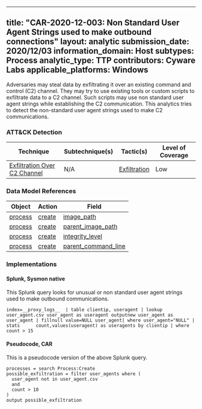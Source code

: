 ---
 title: "CAR-2020-12-003: Non Standard User Agent Strings used to make outbound connections"
 layout: analytic
 submission_date: 2020/12/03
 information_domain: Host
 subtypes: Process
 analytic_type: TTP
 contributors: Cyware Labs
 applicable_platforms: Windows
 ---

 Adversaries may steal data by exfiltrating it over an existing command and control (C2) channel. They may try to use existing tools or custom scripts to exfiltrate data to a C2 channel. Such scripts may  use non standard user agent strings while establishing the C2 communication. This analytics tries to detect the non-standard user agent strings used to make C2 communications.


 ### ATT&CK Detection

 |Technique|Subtechnique(s)|Tactic(s)|Level of Coverage|
 |---|---|---|---|
 |[Exfiltration Over C2 Channel](https://attack.mitre.org/techniques/T1041/)|N/A|[Exfiltration](https://attack.mitre.org/tactics/TA0010/)|Low|

 ### Data Model References

 |Object|Action|Field|
 |---|---|---|
 |[process](/data_model/process) | [create](/data_model/process#create) | [image_path](/data_model/process#image_path) |
 |[process](/data_model/process) | [create](/data_model/process#create) | [parent_image_path](/data_model/process#parent_image_path) |
 |[process](/data_model/process) | [create](/data_model/process#create) | [integrity_level](/data_model/process#integrity_level) |
 |[process](/data_model/process) | [create](/data_model/process#create) | [parent_command_line](/data_model/process#parent_command_line) |


 ### Implementations

 #### Splunk, Sysmon native

 This Splunk query looks for unusual or non standard user agent strings used to make outbound communications.


 ```
 index=__proxy_logs__  | table clientip, useragent | lookup user_agent.csv user_agent as useragent outputnew user_agent as user_agent | fillnull value=NULL user_agent| where user_agent="NULL" | stats      count,values(useragent) as useragents by clientip | where count > 15
 ```


 #### Pseudocode, CAR

 This is a pseudocode version of the above Splunk query.

 ```
 processes = search Process:Create
 possible_exfiltration = filter user_agents where (
   user_agent not in user_agent.csv
   and
   count > 10
 )
 output possible_exfiltration
 ```

